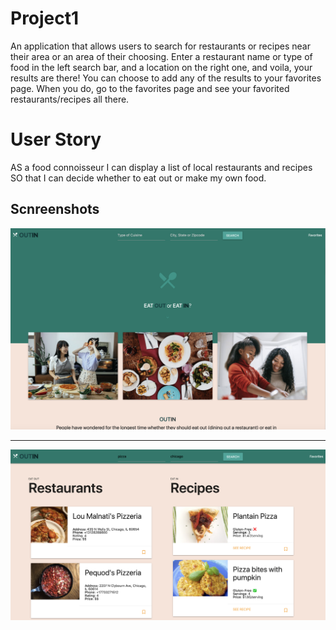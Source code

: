 # Project1
An application that allows users to search for restaurants or recipes near their area or an area of their choosing. Enter a restaurant name or type of food in the left search bar, and a location on the right one, and voila, your results are there! You can choose to add any of the results to your favorites page. When you do, go to the favorites page and see your favorited restaurants/recipes all there.


# User Story
AS a food connoisseur
I can display a list of local restaurants and recipes
SO that I can decide whether to eat out or make my own food.

## Scnreenshots
![screenshot1](./Assets/screenshot1.png)


-------------------------------------------------------------------------------------------------------------------------------------------------------------------



![screenshot2](./Assets/screenshot2.png)
